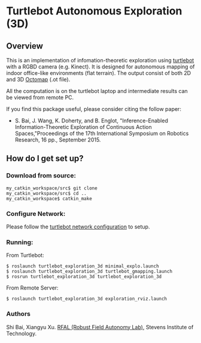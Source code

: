 # Turtlebot Autonomous Exploration (3D) 

## Overview

This is an implementation of infomation-theoretic exploration using [turtlebot](http://wiki.ros.org/Robots/TurtleBot) with a RGBD camera (e.g. Kinect). It is designed for autonomous mapping of indoor office-like environments (flat terrain). The output consist of both 2D and 3D [Octomap](http://octomap.github.io/) (.ot file).

All the computation is on the turtlebot laptop and intermediate results can be viewed from remote PC. 

If you find this package useful, please consider citing the follow paper:

* S. Bai, J. Wang, K. Doherty, and B. Englot, "Inference-Enabled Information-Theoretic Exploration of Continuous Action Spaces,"Proceedings of the 17th International Symposium on Robotics Research, 16 pp., September 2015. 


## How do I get set up? 

### Download from source:

```
my_catkin_workspace/src$ git clone 
my_catkin_workspace/src$ cd ..
my_catkin_workspace$ catkin_make
```

### Configure Network:
Please follow the [turtlebot network configuration](http://wiki.ros.org/turtlebot/Tutorials/indigo/Network%20Configuration) to setup.

### Running:

From Turtlebot:
```
$ roslaunch turtlebot_exploration_3d minimal_explo.launch
$ roslaunch turtlebot_exploration_3d turtlebot_gmapping.launch
$ rosrun turtlebot_exploration_3d turtlebot_exploration_3d
```

From Remote Server:
```
$ roslaunch turtlebot_exploration_3d exploration_rviz.launch
```

### Authors ###

Shi Bai, Xiangyu Xu.
[RFAL (Robust Field Autonomy Lab)](http://personal.stevens.edu/~benglot/index.html), Stevens Institute of Technology.

